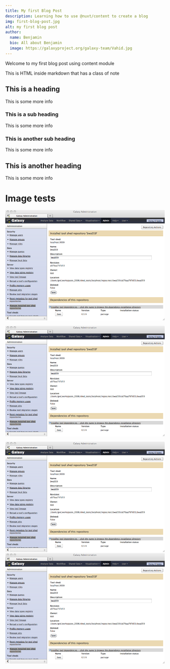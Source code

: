 ```yaml
---
title: My first Blog Post
description: Learning how to use @nuxt/content to create a blog
img: first-blog-post.jpg
alt: my first blog post
author:
  name: Benjamin
  bio: All about Benjamin
  image: https://galaxyproject.org/galaxy-team/Vahid.jpg
---
```


Welcome to my first blog post using content module

<div class="bg-blue-500 text-white p-4 mb-4">
  This is HTML inside markdown that has a class of note
</div>

<info-box>
  <template #info-box>
    This is a vue component inside markdown using slots
  </template>
</info-box>


## This is a heading

This is some more info

### This is a sub heading

This is some more info

### This is another sub heading

This is some more info

## This is another heading

This is some more info

# Image tests

![alt text](bwa_059.png)

![alt text](./bwa_059.png)

<img src="bwa_059.png"/>

<img src="./bwa_059.png"/>

<v-img src="/articles/bwa_059.png" alt="md image"/>
